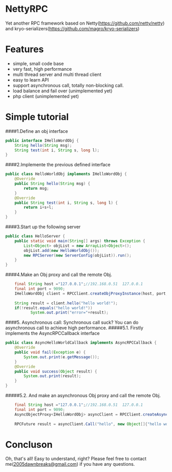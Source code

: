 NettyRPC
========

Yet another RPC framework based on Netty(https://github.com/netty/netty) and kryo-serializers(https://github.com/magro/kryo-serializers)


Features
========

  * simple, small code base
  * very fast, high performance
  * multi thread server and multi thread client
  * easy to learn API
  * support asynchronous call, totally non-blocking call.
  * load balance and fail over (unimplemented yet)  
  * php client (unimplemented yet)  
 

Simple tutorial
========
####1.Define an obj interface
```java
public interface IHelloWordObj {
	String hello(String msg);
	String test(int i, String s, long l);
}
```
  
####2.Implemente the previous defined interface
```java
public class HelloWorldObj implements IHelloWordObj {
	@Override
	public String hello(String msg) {
		return msg;
	}
	@Override
	public String test(int i, String s, long l) {
		return i+s+l;
	}
}
```

####3.Start up the following server
```java
public class HelloServer {
	public static void main(String[] args) throws Exception {
		List<Object> objList = new ArrayList<Object>();
		objList.add(new HelloWorldObj());
		new RPCServer(new ServerConfig(objList)).run();
	}
}
```


####4.Make an Obj proxy and call the remote Obj.
```java
    final String host ="127.0.0.1";//192.168.0.51  127.0.0.1
    final int port = 9090;
    IHelloWordObj client = RPCClient.createObjProxyInstance(host, port, IHelloWordObj.class);
    
    String result = client.hello("hello world!");
    if(!result.equals("hello world!"))
           System.out.print("error="+result);
```

####5. Asynchronous call: Synchronous call suck? You can do asynchronous call to achieve high performance.
#####5.1. Firstly implements the AsyncRPCCallback interface
```java
public class AsyncHelloWorldCallback implements AsyncRPCCallback {
	@Override
	public void fail(Exception e) {
		System.out.print(e.getMessage());
	}
	@Override
	public void success(Object result) {
		System.out.print(result);
	}
}
```
#####5.2. And make an asynchronous Obj proxy and call the remote Obj.
```java
    final String host ="127.0.0.1";//192.168.0.51  127.0.0.1
    final int port = 9090;
    AsyncObjectProxy<IHelloWordObj> asyncClient = RPCClient.createAsyncObjProxyInstance(host, port, IHelloWordObj.class);
    
    RPCFuture result = asyncClient.Call("hello", new Object[]{"hello world!"}, new AsyncHelloWorldCallback());
```
Concluson
========
Oh, that's all! Easy to understand, right? Please feel free to contact me(2005dawnbreaks@gmail.com) if you have any questions.
